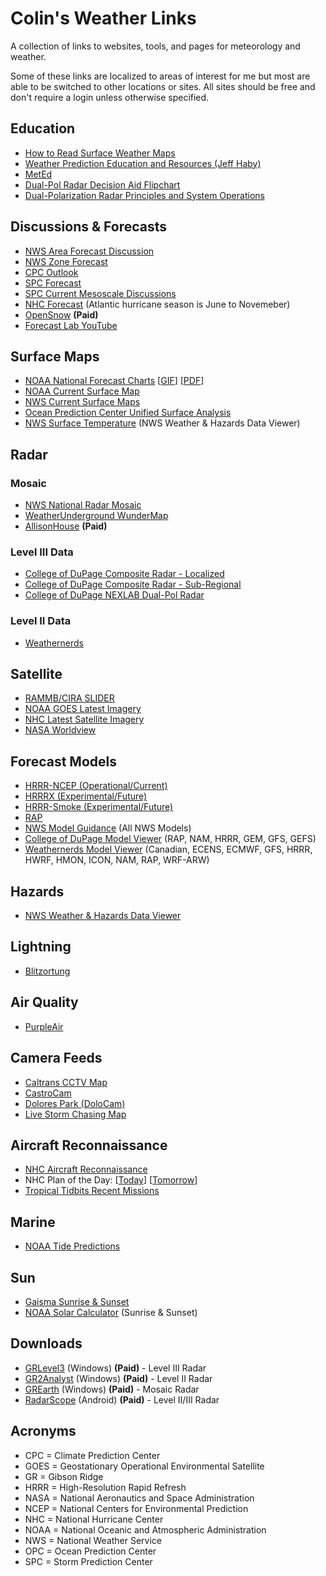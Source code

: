 # Colin's Weather Links
A collection of links to websites, tools, and pages for meteorology and weather.

Some of these links are localized to areas of interest for me but most are able to be switched to other locations or sites.
All sites should be free and don't require a login unless otherwise specified.

## Education
- [How to Read Surface Weather Maps](https://www.weather.gov/jetstream/wxmaps)
- [Weather Prediction Education and Resources (Jeff Haby)](http://www.theweatherprediction.com/)
- [MetEd](https://www.meted.ucar.edu/training_detail.php)
- [Dual-Pol Radar Decision Aid Flipchart](http://www.wdtb.noaa.gov/courses/dualpol/Outreach/DualPol-Flipchart.pdf)
- [Dual-Polarization Radar Principles and System Operations](https://training.weather.gov/wdtd/courses/dualpol/documents/DualPolRadarPrinciples.pdf)

## Discussions & Forecasts
- [NWS Area Forecast Discussion](https://www.wrh.noaa.gov/total_forecast/getprod.php?new&prod=XXXAFDMTR&wfo=mtr)
- [NWS Zone Forecast](https://www.wrh.noaa.gov/mtr/versprod.php?pil=ZFP&sid=MTR)
- [CPC Outlook](https://www.cpc.ncep.noaa.gov/)
- [SPC Forecast](https://www.spc.noaa.gov/products/outlook/day1otlk.html)
- [SPC Current Mesoscale Discussions](https://www.spc.noaa.gov/products/md/)
- [NHC Forecast](https://www.nhc.noaa.gov/gtwo.php?basin=atlc&fdays=5) (Atlantic hurricane season is June to Novemeber)
- [OpenSnow](https://opensnow.com/dailysnow) **(Paid)**
- [Forecast Lab YouTube](https://www.youtube.com/channel/UCA6mm30VIccQaYjABLaQ6Eg)

## Surface Maps
- [NOAA National Forecast Charts](https://www.wpc.ncep.noaa.gov/national_forecast/natfcst.php) [[GIF](https://www.wpc.ncep.noaa.gov/noaa/noaad1.gif)] [[PDF](https://www.wpc.ncep.noaa.gov/noaa/noaad1.pdf)]
- [NOAA Current Surface Map](https://www.wpc.ncep.noaa.gov/html/sfc-zoom.php)
- [NWS Current Surface Maps](https://www.weather.gov/oun/sfcmaps)
- [Ocean Prediction Center Unified Surface Analysis](https://ocean.weather.gov/unified_analysis.php)
- [NWS Surface Temperature](https://www.wrh.noaa.gov/map/?&zoom=5&scroll_zoom=false&center=37.59682400108367,-98.6572265625&boundaries=false,false,false,false,false,false,false,false,false&tab=layers&obs=true&obs_type=air_temp&obs_popup=false&obs_density=60&obs_provider=ALL) (NWS Weather & Hazards Data Viewer)

## Radar
### Mosaic
- [NWS National Radar Mosaic](https://radar.weather.gov/?settings=v1_eyJhZ2VuZGEiOnsiaWQiOiJuYXRpb25hbCIsImNlbnRlciI6Wy05Ni4xMTMsMzkuMTY2XSwiem9vbSI6NSwibGF5ZXIiOiJjcmVmX3FjZCIsInRyYW5zcGFyZW50Ijp0cnVlLCJhbGVydHNPdmVybGF5Ijp0cnVlfSwiYmFzZSI6InN0YW5kYXJkIiwiY291bnR5IjpmYWxzZSwiY3dhIjpmYWxzZSwic3RhdGUiOmZhbHNlLCJtZW51Ijp0cnVlLCJzaG9ydEZ1c2VkT25seSI6dHJ1ZX0%3D#/)
- [WeatherUnderground WunderMap](https://www.wunderground.com/wundermap?zoom=4&radar=1&wxstn=0)
- [AllisonHouse](https://maps.allisonhouse.com/) **(Paid)**

### Level III Data
- [College of DuPage Composite Radar - Localized](https://weather.cod.edu/satrad/?parms=local-Tahoe-comp_radar-48-0-100-1&checked=map&colorbar=undefined)
- [College of DuPage Composite Radar - Sub-Regional](https://weather.cod.edu/satrad/?parms=subregional-SanFran-comp_radar-48-0-100-1&checked=counties-map&colorbar=undefined)
- [College of DuPage NEXLAB Dual-Pol Radar](https://weather.cod.edu/satrad/nexrad/?parms=MUX-N0Q-1-24-100-usa-rad)

### Level II Data
- [Weathernerds](https://www.weathernerds.org/radar/rad.html?&initsite=KMUX&initradtype=ref&initcscheme=undefined&initimdimx=1016&initimdimy=782&initrange=39.231450220000:-124.503484140000:35.079002380000:-119.293404380000&initloop=False&initnframes=10&initwarnings=On&initinterstates=On&initbackground=On&initlightning16=Off&initlightning17=Off)

## Satellite
- [RAMMB/CIRA SLIDER](https://rammb-slider.cira.colostate.edu/)
- [NOAA GOES Latest Imagery](https://www.star.nesdis.noaa.gov/GOES/index.php)
- [NHC Latest Satellite Imagery](https://www.nhc.noaa.gov/satellite.php)
- [NASA Worldview](https://worldview.earthdata.nasa.gov/?v=-125.90494646571905,35.44708071161813,-115.5279995774611,40.70446356867694)

## Forecast Models
- [HRRR-NCEP (Operational/Current)](https://rapidrefresh.noaa.gov/hrrr/HRRR/Welcome.cgi?dsKey=hrrr_ncep_jet&domain=z1)
- [HRRRX (Experimental/Future)](https://rapidrefresh.noaa.gov/hrrr/HRRR/Welcome.cgi?dsKey=hrrr_jet&domain=z1)
- [HRRR-Smoke (Experimental/Future)](https://rapidrefresh.noaa.gov/hrrr/HRRRsmoke/Welcome.cgi?dsKey=hrrr_smoke_jet&domain=t4)
- [RAP](https://rapidrefresh.noaa.gov/RAP/Welcome.cgi?dsKey=rap_jet&domain=conus)
- [NWS Model Guidance](https://mag.ncep.noaa.gov/model-guidance-model-area.php) (All NWS Models)
- [College of DuPage Model Viewer](https://weather.cod.edu/forecast/) (RAP, NAM, HRRR, GEM, GFS, GEFS)
- [Weathernerds Model Viewer](https://www.weathernerds.org/home.html) (Canadian, ECENS, ECMWF, GFS, HRRR, HWRF, HMON, ICON, NAM, RAP, WRF-ARW)

## Hazards
- [NWS Weather & Hazards Data Viewer](http://www.wrh.noaa.gov/map/?&zoom=5&scroll_zoom=false&center=37.59682400108367,-98.6572265625&boundaries=false,false,false,false,false,false,false,false,false&tab=observation&hazard=true&hazard_type=all&hazard_opacity=60&obs=true&obs_type=air_temp&obs_popup=false&obs_density=60&obs_provider=ALL)

## Lightning
- [Blitzortung](https://map.blitzortung.org/)

## Air Quality
- [PurpleAir](https://www.purpleair.com/map?opt=1/i/mAQI/a0/cC1&select=64383#12.67/37.7723/-122.43994)

## Camera Feeds
- [Caltrans CCTV Map](https://cwwp2.dot.ca.gov/vm/iframemap.htm)
- [CastroCam](https://castrocam.net/hd/)
- [Dolores Park (DoloCam)](https://www.dolocam.com/)
- [Live Storm Chasing Map](https://livestormchasing.com/map)

## Aircraft Reconnaissance
- [NHC Aircraft Reconnaissance](https://www.nhc.noaa.gov/recon.php)
- NHC Plan of the Day: [[Today](https://www.nhc.noaa.gov/text/MIAREPRPD_last.shtml)] [[Tomorrow](https://www.nhc.noaa.gov/text/MIAREPRPD.shtml)]
- [Tropical Tidbits Recent Missions](https://www.tropicaltidbits.com/recon/)

## Marine
- [NOAA Tide Predictions](https://tidesandcurrents.noaa.gov/stationhome.html?id=9414290)

## Sun
- [Gaisma Sunrise & Sunset](https://www.gaisma.com/en/location/san-francisco-california.html)
- [NOAA Solar Calculator](https://www.esrl.noaa.gov/gmd/grad/solcalc/table.php?lat=37.77&lon=-122.42&year=2021) (Sunrise & Sunset)

## Downloads
- [GRLevel3](http://www.grlevelx.com/grlevel3_2/) (Windows) **(Paid)** - Level III Radar
- [GR2Analyst](http://www.grlevelx.com/gr2analyst_2) (Windows) **(Paid)** - Level II Radar
- [GREarth](http://www.grlevelx.com/grearth/) (Windows) **(Paid)** - Mosaic Radar
- [RadarScope](https://play.google.com/store/apps/details?id=com.basevelocity.radarscope) (Android) **(Paid)** - Level II/III Radar

## Acronyms
- CPC = Climate Prediction Center
- GOES = Geostationary Operational Environmental Satellite
- GR = Gibson Ridge
- HRRR = High-Resolution Rapid Refresh
- NASA = National Aeronautics and Space Administration
- NCEP = National Centers for Environmental Prediction
- NHC = National Hurricane Center
- NOAA = National Oceanic and Atmospheric Administration
- NWS = National Weather Service
- OPC = Ocean Prediction Center
- SPC = Storm Prediction Center
